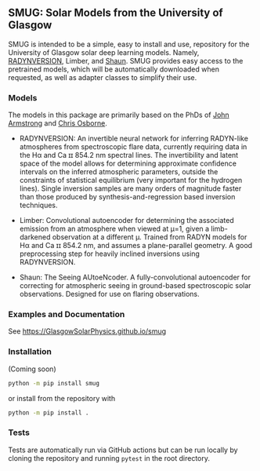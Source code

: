 ## SMUG: Solar Models from the University of Glasgow

SMUG is intended to be a simple, easy to install and use, repository for the University of Glasgow solar deep learning models.
Namely, [RADYNVERSION](https://github.com/Goobley/Radynversion), Limber, and [Shaun](https://github.com/bionictoucan/shaun).
SMUG provides easy access to the pretrained models, which will be automatically downloaded when requested, as well as adapter classes to simplify their use.

### Models

The models in this package are primarily based on the PhDs of [John Armstrong](https://theses.gla.ac.uk/82866/) and [Chris Osborne](https://theses.gla.ac.uk/82584/).

- RADYNVERSION: An invertible neural network for inferring RADYN-like atmospheres from spectroscopic flare data, currently requiring data in the Hα and Ca ɪɪ 854.2 nm spectral lines. The invertibility and latent space of the model allows for determining approximate confidence intervals on the inferred atmospheric parameters, outside the constraints of statistical equilibrium (very important for the hydrogen lines). Single inversion samples are many orders of magnitude faster than those produced by synthesis-and-regression based inversion techniques.

- Limber: Convolutional autoencoder for determining the associated emission from an atmosphere when viewed at μ=1, given a limb-darkened observation at a different μ. Trained from RADYN models for Hα and Ca ɪɪ 854.2 nm, and assumes a plane-parallel geometry. A good preprocessing step for heavily inclined inversions using RADYNVERSION.

- Shaun: The Seeing AUtoeNcoder. A fully-convolutional autoencoder for correcting for atmospheric seeing in ground-based spectroscopic solar observations. Designed for use on flaring observations.

### Examples and Documentation

See https://GlasgowSolarPhysics.github.io/smug
### Installation

(Coming soon)
```bash
python -m pip install smug
```

or install from the repository with

```bash
python -m pip install .
```

### Tests

Tests are automatically run via GitHub actions but can be run locally by cloning the repository and running `pytest` in the root directory.
